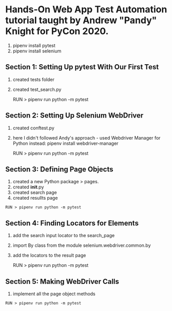 #  Hands-On Web App Test Automation tutorial taught by Andrew "Pandy" Knight for PyCon 2020. 

 1.  pipenv install pytest
 2.  pipenv install selenium

## Section 1: Setting Up pytest With Our First Test

 1. created tests folder
 2. created test_search.py  
    
    RUN > pipenv run python -m pytest

## Section 2: Setting Up Selenium WebDriver
 
 1. created conftest.py
 2. here I didn't followed Andy's approach - used Webdriver Manager for Python instead:
 pipenv install webdriver-manager

    RUN > pipenv run python -m pytest

## Section 3: Defining Page Objects

 1.  created a new Python package > pages.
 2.  created __init__.py
 3.  created search page
 4.  created resullts page

    RUN > pipenv run python -m pytest

## Section 4: Finding Locators for Elements

1. add the search input locator to the search_page
2. import By class from the module selenium.webdriver.common.by
3. add the locators to the result page

    RUN > pipenv run python -m pytest

## Section 5: Making WebDriver Calls

 1.  implement all the page object methods  

    RUN > pipenv run python -m pytest

